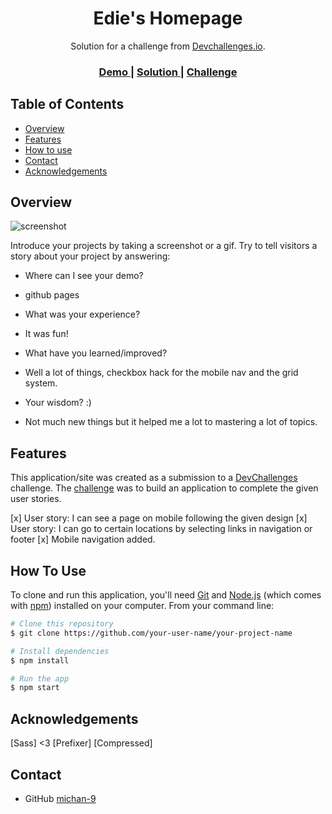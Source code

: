 <h1 align="center">Edie's Homepage</h1>

<div align="center">
   Solution for a challenge from  <a href="http://devchallenges.io" target="_blank">Devchallenges.io</a>.
</div>

<div align="center">
  <h3>
    <a href="https://michan-9.github.io/Edie/">
      Demo
    </a>
    <span> | </span>
    <a href="https://github.com/michan-9/Edie">
      Solution
    </a>
    <span> | </span>
    <a href="https://devchallenges.io/challenges/xobQBuf8zWWmiYMIAZe0">
      Challenge
    </a>
  </h3>
</div>

<!-- TABLE OF CONTENTS -->

## Table of Contents

- [Overview](#overview)
- [Features](#features)
- [How to use](#how-to-use)
- [Contact](#contact)
- [Acknowledgements](#acknowledgements)

<!-- OVERVIEW -->

## Overview

![screenshot](https://i.imgur.com/Avyr94r.png)

Introduce your projects by taking a screenshot or a gif. Try to tell visitors a story about your project by answering:

- Where can I see your demo?
+ github pages

- What was your experience?
+ It was fun!

- What have you learned/improved?
+ Well a lot of things, checkbox hack for the mobile nav and the grid system.

- Your wisdom? :)
+ Not much new things but it helped me a lot to mastering a lot of topics.

## Features


This application/site was created as a submission to a [DevChallenges](https://devchallenges.io/challenges) challenge. The [challenge](https://devchallenges.io/challenges/xobQBuf8zWWmiYMIAZe0) was to build an application to complete the given user stories.

[x] User story: I can see a page on mobile following the given design
[x] User story: I can go to certain locations by selecting links in navigation or footer
[x] Mobile navigation added.


## How To Use


To clone and run this application, you'll need [Git](https://git-scm.com) and [Node.js](https://nodejs.org/en/download/) (which comes with [npm](http://npmjs.com)) installed on your computer. From your command line:

```bash
# Clone this repository
$ git clone https://github.com/your-user-name/your-project-name

# Install dependencies
$ npm install

# Run the app
$ npm start
```

## Acknowledgements

[Sass] <3
[Prefixer]
[Compressed]


## Contact

- GitHub [michan-9](https://github.com/michan-9)
